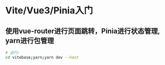 # Vite/Vue3/Pinia入门
## 使用vue-router进行页面跳转，Pinia进行状态管理, yarn进行包管理

```bash
# 运行: 
cd vitebase;yarn;yarn dev --host
```